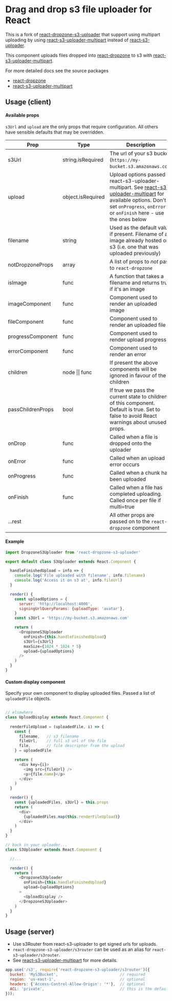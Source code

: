 # Drag and drop s3 file uploader for React

This is a fork of [react-dropzone-s3-uploader](https://github.com/founderlab/react-dropzone-s3-uploader) that support using multipart uploading by using [react-s3-uploader-multipart](https://github.com/kpantic/react-s3-uploader-multipart) instead of [react-s3-uploader](https://github.com/odysseyscience/react-s3-uploader).

This component uploads files dropped into [react-dropzone](https://github.com/okonet/react-dropzone) to s3 with [react-s3-uploader-multipart](https://github.com/kpantic/react-s3-uploader-multipart).

For more detailed docs see the source packages
- [react-dropzone](https://github.com/okonet/react-dropzone)
- [react-s3-uploader-multipart](https://github.com/kpantic/react-s3-uploader-multipart)



## Usage (client)


#### Available props

`s3Url` and `upload` are the only props that require configuration. All others have sensible defaults that may be overridden.

    
Prop              | Type              | Description                                 
----------------- | ----------------- | ------------------------------------------- 
s3Url             | string.isRequired | The url of your s3 bucket (`https://my-bucket.s3.amazonaws.com`)
upload            | object.isRequired | Upload options passed to react-s3-uploader-multipart. See [react-s3-uploader-multipart](https://github.com/kpantic/react-s3-uploader-multipart) for available options. Don't set `onProgress`, `onError` or `onFinish` here - use the ones below
filename          | string            | Used as the default value if present. Filename of an image already hosted on s3 (i.e. one that was uploaded previously)
notDropzoneProps  | array             | A list of props to *not* pass to `react-dropzone`
isImage           | func              | A function that takes a filename and returns true if it's an image
imageComponent    | func              | Component used to render an uploaded image
fileComponent     | func              | Component used to render an uploaded file
progressComponent | func              | Component used to render upload progress
errorComponent    | func              | Component used to render an error
children          | node \|\| func    | If present the above components will be ignored in favour of the children
passChildrenProps | bool              | If true we pass the current state to children of this component. Default is true. Set to false to avoid React warnings about unused props.
onDrop            | func              | Called when a file is dropped onto the uploader
onError           | func              | Called when an upload error occurs
onProgress        | func              | Called when a chunk has been uploaded
onFinish          | func              | Called when a file has completed uploading. Called once per file if multi=true
...rest           |                   | All other props are passed on to the `react-dropzone` component


#### Example
```javascript
import DropzoneS3Uploader from 'react-dropzone-s3-uploader'

export default class S3Uploader extends React.Component {

  handleFinishedUpload = info => {
    console.log('File uploaded with filename', info.filename)
    console.log('Access it on s3 at', info.fileUrl)
  }

  render() {
    const uploadOptions = {
      server: 'http://localhost:4000',
      signingUrlQueryParams: {uploadType: 'avatar'},
    }
    const s3Url = 'https://my-bucket.s3.amazonaws.com'

    return (
      <DropzoneS3Uploader
        onFinish={this.handleFinishedUpload}
        s3Url={s3Url}
        maxSize={1024 * 1024 * 5}
        upload={uploadOptions}
      />
    )
  }
}
```

#### Custom display component
Specify your own component to display uploaded files. Passed a list of `uploadedFile` objects.

```javascript

// elsewhere
class UploadDisplay extends React.Component {
  
  renderFileUpload = (uploadedFile, i) => {
    const {
      filename,   // s3 filename
      fileUrl,    // full s3 url of the file
      file,       // file descriptor from the upload
    } = uploadedFile

    return (
      <div key={i}>
        <img src={fileUrl} />
        <p>{file.name}</p>
      </div>
    )
  }

  render() {
    const {uploadedFiles, s3Url} = this.props
    return (
      <div> 
        {uploadedFiles.map(this.renderFileUpload)}
      </div>
    )
  }
}

// back in your uploader...
class S3Uploader extends React.Component {

  //...

  render() {
    return (
      <DropzoneS3Uploader 
        onFinish={this.handleFinishedUpload} 
        upload={uploadOptions}
      >
        <UploadDisplay />
      </DropzoneS3Uploader>
    )
  }
}
```


## Usage (server)

- Use s3Router from react-s3-uploader to get signed urls for uploads.
- `react-dropzone-s3-uploader/s3router` can be used as an alias for `react-s3-uploader/s3router`.
- See [react-s3-uploader-multipart](https://github.com/kpantic/react-s3-uploader-multipart) for more details.

```javascript
app.use('/s3', require('react-dropzone-s3-uploader/s3router')({
  bucket: 'MyS3Bucket',                           // required
  region: 'us-east-1',                            // optional
  headers: {'Access-Control-Allow-Origin': '*'},  // optional
  ACL: 'private',                                 // this is the default - set to `public-read` to let anyone view uploads
}));
```
